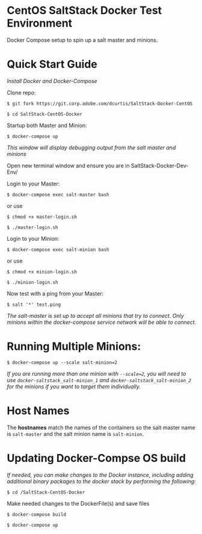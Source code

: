 # CentOS SaltStack Docker Test Environment
Docker Compose setup to spin up a salt master and minions.

# Quick Start Guide

*Install Docker and Docker-Compose*

Clone repo:

`$ git fork https://git.corp.adobe.com/dcurtis/SaltStack-Docker-CentOS`

`$ cd SaltStack-CentOS-Docker`

Startup both Master and Minion:

`$ docker-compose up`

*This window will display debugging output from the salt master and minions*

Open new terminal window and ensure you are in SaltStack-Docker-Dev-Env/

Login to your Master:

`$ docker-compose exec salt-master bash`

or use

`$ chmod +x master-login.sh`

`$ ./master-login.sh`

Login to your Minion:

`$ docker-compose exec salt-minion bash`

or use

`$ chmod +x minion-login.sh`

`$ ./minion-login.sh`

Now test with a ping from your Master:

`$ salt '*' test.ping`

*The salt-master is set up to accept all minions that try to connect. Only minions within the docker-compose service network will be able to connect.*

# Running Multiple Minions:

`$ docker-compose up --scale salt-minion=2`

*If you are running more than one minion with `--scale=2`, you will need to use `docker-saltstack_salt-minion_1` and `docker-saltstack_salt-minion_2` for the minions if you want to target them individually.*

# Host Names
The **hostnames** match the names of the containers so the salt master name is `salt-master` and the salt minion name is `salt-minion`.

# Updating Docker-Compse OS build

*If needed, you can make changes to the Docker instance, including adding additional binary packages to the docker stack by performing the following:*

`$ cd /SaltStack-CentOS-Docker`

Make needed changes to the DockerFile(s) and save files

`$ docker-compose build`

`$ docker-compose up`
